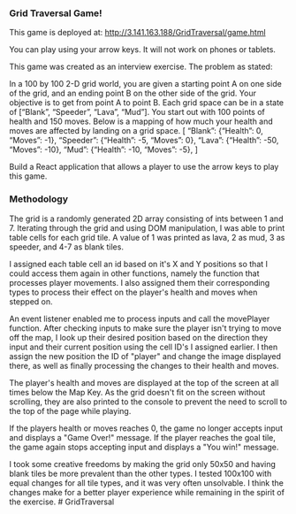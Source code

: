 ### Grid Traversal Game!

This game is deployed at:
http://3.141.163.188/GridTraversal/game.html

You can play using your arrow keys. It will not work on phones or tablets.

This game was created as an interview exercise. The problem as stated: 

In a 100 by 100 2-D grid world, you are given a starting point A on one side of the grid, and an
ending point B on the other side of the grid. Your objective is to get from point A to point B.
Each grid space can be in a state of [“Blank”, “Speeder”, “Lava”, “Mud”]. You start out with 100
points of health and 150 moves. Below is a mapping of how much your health and moves are
affected by landing on a grid space.
[
“Blank”: {“Health”: 0, “Moves”: -1},
“Speeder”: {“Health”: -5, “Moves”: 0},
“Lava”: {“Health”: -50, “Moves”: -10},
“Mud”: {“Health”: -10, “Moves”: -5},
]

Build a React application that allows a player to use the arrow keys to play this game.


### Methodology
The grid is a randomly generated 2D array consisting of ints between 1 and 7. Iterating through the grid and using DOM manipulation, I was able to print table cells for each grid tile. A value of 1 was printed as lava, 2 as mud, 3 as speeder, and 4-7 as blank tiles. 

I assigned each table cell an id based on it's X and Y positions so that I could access them again in other functions, namely the function that processes player movements. I also assigned them their corresponding types to process their effect on the player's health and moves when stepped on. 

An event listener enabled me to process inputs and call the movePlayer function. After checking inputs to make sure the player isn't trying to move off the map, I look up their desired position based on the direction they input and their current position using the cell ID's I assigned earlier. I then assign the new position the ID of "player" and change the image displayed there, as well as finally processing the changes to their health and moves. 

The player's health and moves are displayed at the top of the screen at all times below the Map Key. As the grid doesn't fit on the screen without scrolling, they are also printed to the console to prevent the need to scroll to the top of the page while playing. 

If the players health or moves reaches 0, the game no longer accepts input and displays a "Game Over!" message. If the player reaches the goal tile, the game again stops accepting input and displays a "You win!" message. 

I took some creative freedoms by making the grid only 50x50 and having blank tiles be more prevalent than the other types. I tested 100x100 with equal changes for all tile types, and it was very often unsolvable. I think the changes make for a better player experience while remaining in the spirit of the exercise. # GridTraversal
